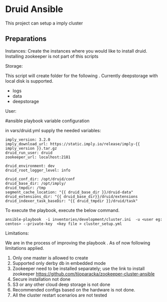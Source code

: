 Druid Ansible
===============

This project can setup a  imply  cluster

Preparations
----------------

Instances:
Create the instances where you would like to install druid. Installing zookeeper is not part of this scripts

Storage:

This script will create folder for the following . Currently deepstorage with local disk is supported.
- logs
- data
- deepstorage

User:


#ansible playbook variable configuration

in vars/druid.yml supply the needed  variables:

```
imply_version: 3.2.0
imply_download_url: https://static.imply.io/release/imply-{{ imply_version }}.tar.gz
druid_run_user: druid
zookeeper_url: localhost:2181

druid_environment: dev
druid_root_logger_level: info

druid_conf_dir: /opt/druid/conf
druid_base_dir: /opt/imply/
druid_tmpdir: /tmp
segment_cache_location: "{{ druid_base_dir }}/druid-data"
druid_extensions_dir: "{{ druid_base_dir}}/druid/extensions
druid_indexer_task_baseDir: "{{ druid_tmpdir }}/druid/task"
```

To execute the playbook,  execute the below command.

```ansible-playbook  -i inventories/development/cluster.ini  -u <user eg: centos> --private-key  <key file > cluster_setup.yml ```

Limitations:

We are in the process of improving the playbook . As of now following limitations applied.

1. Only one master is allowed to create
2. Supported only derby db in embedded mode
3. Zookeeper need to be installed separately; use the link to install zookeeper https://github.com/tijoparacka/zookeeper-cluster-ansible
4. Secure installation not done
5. S3 or any other cloud deep storage is  not done
6. Recommended configs based on the hardware is not done.
7. All the cluster restart scenarios are not tested
